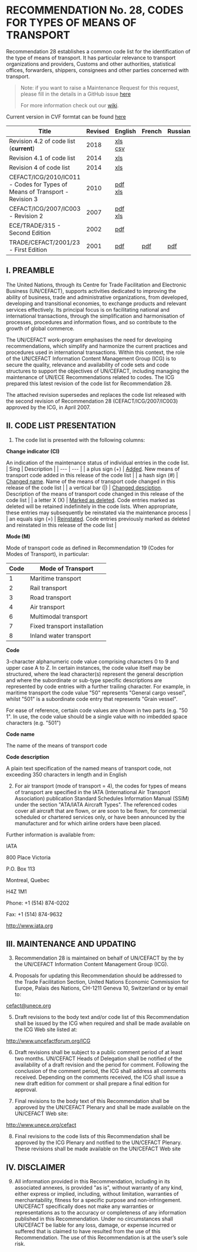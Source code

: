 # RECOMMENDATION No. 28, CODES FOR TYPES OF MEANS OF TRANSPORT

Recommendation 28 establishes a common code list for the identification of the type of means of transport. It has particular relevance to transport organizations and providers, Customs and other authorities, statistical offices, forwarders, shippers, consignees and other parties concerned with transport.

> Note: if you want to raise a Maintenance Request for this request, please fill in the details in a GitHub issue [here](https://github.com/uncefact/vocab-codes/issues/new?assignees=kshychko&labels=MR%2C+Rec-24&projects=&template=recommendation-24-maintenance-request.md&title=[Rec24+MR]) 
>
> For more information check out our [wiki](https://github.com/uncefact/vocab-codes/wiki).

Current version in CVF formtat can be found [here](./current/code-list.csv)


| Title | Revised | English | French | Russian |
| --- | --- | --- | --- | --- |
|Revision 4.2 of code list (**current**)|2018|[xls](./editions%26revisions/Rec28_Rev4.2e_2018.xls)<br/>[csv](./current/Rec28_Rev4.2e_2018.csv)|||
|Revision 4.1 of code list|2014|[xls](./editions%26revisions/rec28_Rev4.1e_2014.xls)|||
|Revision 4 of code list|2014|[xls](./editions%26revisions/rec28_Rev4e_2014.xls)|||
| CEFACT/ICG/2010/IC011 - Codes for Types of Means of Transport - Revision 3|2010|[pdf](./editions%26revisions/Rec28_Rev3e_2010.pdf)<br/>[xls](./editions%26revisions/rec28_Rev3e_2010.xls)|||
| CEFACT/ICG/2007/IC003 - Revision 2|2007|[pdf](./editions%26revisions/rec28_rev2e_2007.pdf)<br/>[xls](./editions%26revisions/rec28_rev2e_%2007.xls)|||
| ECE/TRADE/315 - Second Edition|2002|[pdf](./editions%26revisions/rec28_ece-trd-315.pdf)|||
| TRADE/CEFACT/2001/23 - First Edition|2001|[pdf](./editions%26revisions/rec28_01cf23e.pdf)|[pdf](./editions%26revisions/rec28_01cf23f.pdf)|[pdf](./editions%26revisions/rec28_01cf23r.pdf)|


## I. PREAMBLE
The United Nations, through its Centre for Trade
Facilitation and Electronic Business (UN/CEFACT),
supports activities dedicated to improving the ability of
business, trade and administrative organizations, from
developed, developing and transitional economies, to
exchange products and relevant services effectively. Its
principal focus is on facilitating national and international
transactions, through the simplification and
harmonisation of processes, procedures and information
flows, and so contribute to the growth of global
commerce.

The UN/CEFACT work-program emphasises the need
for developing recommendations, which simplify and
harmonize the current practices and procedures used in
international transactions. Within this context, the role of
the UN/CEFACT Information Content Management
Group (ICG) is to secure the quality, relevance and
availability of code sets and code structures to support
the objectives of UN/CEFACT, including managing the
maintenance of UN/ECE Recommendations related to
codes. The ICG prepared this latest revision of the code
list for Recommendation 28.

The attached revision supersedes and replaces the code
list released with the second revision of
Recommendation 28 (CEFACT/ICG/2007/IC003)
approved by the ICG, in April 2007.

## II. CODE LIST PRESENTATION

1. The code list is presented with the following columns:

**Change indicator (CI)**

An indication of the maintenance status of individual entries in the code list.
| Sing | Description | 
| --- | --- |
| a plus sign (+) | <ins>Added</ins>. New means of transport code added in this release of the code list |
| a hash sign (#) | <ins>Changed name</ins>. Name of the means of transport code changed in this release of the code list |
| a vertical bar (\|) | <ins>Changed desciption</ins>. Description of the means of transport code changed in this release of the code list |
| a letter X (X) | <ins>Marked as deleted</ins>. Code entries marked as deleted will be retained indefinitely in the code lists. When appropriate, these entries may subsequently be reinstated via the maintenance process |
| an equals sign (=) | <ins>Reinstated</ins>. Code entries previously marked as deleted and reinstated in this release of the code list |


**Mode (M)**

Mode of transport code as defined in Recommendation 19 (Codes for Modes of Transport), in particular:

| Code | Mode of Transport |
| --- | --- |
| 1 | Maritime transport |
| 2 | Rail transport |
| 3 | Road transport |
| 4 | Air transport |
| 6 | Multimodal transport |
| 7 | Fixed transport installation |
| 8 | Inland water transport |

**Code**

3-character alphanumeric code value comprising characters 0 to 9 and upper case A to Z.
In certain instances, the code value itself may be structured, where the lead character(s) represent the
general description and where the subordinate or sub-type specific descriptions are represented by
code entries with a further trailing character. For example, in maritime transport the code value "50"
represents "General cargo vessel", whilst "501" is a subordinate code entry that represents "Grain
vessel".

For ease of reference, certain code values are shown in two parts (e.g. "50 1". In use, the code
value should be a single value with no imbedded space characters (e.g. "501")


**Code name**

The name of the means of transport code

**Code description**

A plain text specification of the named means of transport code, not exceeding 350 characters in length and in English

2. For air transport (mode of transport = 4), the codes for types of means of transport are specified in the IATA
(International Air Transport Association) publication Standard Schedules Information Manual (SSIM) under the section "ATA/IATA Aircraft Types". The referenced
codes cover all aircraft that are flown, or are soon to be flown, for commercial scheduled or chartered services only, or have been announced by the manufacturer and
for which airline orders have been placed.

Further information is available from:

IATA

800 Place Victoria

P.O. Box 113

Montreal, Quebec

H4Z 1M1

Phone: +1 (514) 874-0202

Fax: +1 (514) 874-9632

http://www.iata.org


## III. MAINTENANCE AND UPDATING

3. Recommendation 28 is maintained on behalf of UN/CEFACT by the by the UN/CEFACT Information Content Management Group (ICG).

4. Proposals for updating this Recommendation should be addressed to the Trade Facilitation Section,
United Nations Economic Commission for Europe, Palais des Nations, CH-1211 Geneva 10, Switzerland or by
email to:

cefact@unece.org

5. Draft revisions to the body text and/or code list of this Recommendation shall be issued by the ICG when
required and shall be made available on the ICG Web site listed at:

http://www.uncefactforum.org/ICG

6. Draft revisions shall be subject to a public comment period of at least two months. UN/CEFACT
Heads of Delegation shall be notified of the availability of a draft revision and the period for comment. Following
the conclusion of the comment period, the ICG shall address all comments received. Depending on the
comments received, the ICG shall issue a new draft edition for comment or shall prepare a final edition for
approval.

7. Final revisions to the body text of this Recommendation shall be approved by the UN/CEFACT
Plenary and shall be made available on the UN/CEFACT Web site:

http://www.unece.org/cefact

8. Final revisions to the code lists of this Recommendation shall be approved by the ICG Plenary
and notified to the UN/CEFACT Plenary. These revisions shall be made available on the UN/CEFACT
Web site

## IV. DISCLAIMER

9. All information provided in this Recommendation, including in its associated annexes, is provided "as is",
without warranty of any kind, either express or implied, including, without limitation, warranties of
merchantability, fitness for a specific purpose and non-infringement. UN/CEFACT specifically does not make
any warranties or representations as to the accuracy or completeness of any information published in this
Recommendation. Under no circumstances shall UN/CEFACT be liable for any loss, damage, or expense
incurred or suffered that is claimed to have resulted from the use of this Recommendation. The use of this
Recommendation is at the user’s sole risk.
